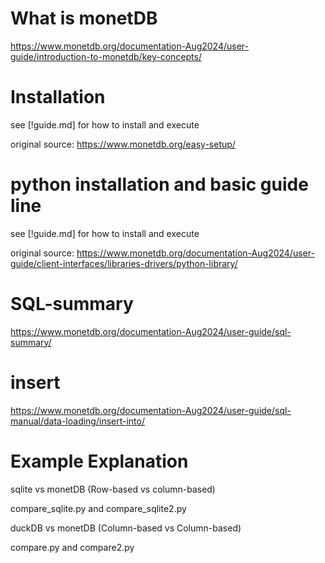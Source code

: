 
# What is monetDB 

https://www.monetdb.org/documentation-Aug2024/user-guide/introduction-to-monetdb/key-concepts/

# Installation
see [!guide.md] for how to install and execute

original source: https://www.monetdb.org/easy-setup/   

# python installation and basic guide line
see [!guide.md] for how to install and execute

original source: https://www.monetdb.org/documentation-Aug2024/user-guide/client-interfaces/libraries-drivers/python-library/


# SQL-summary
https://www.monetdb.org/documentation-Aug2024/user-guide/sql-summary/ 

# insert

https://www.monetdb.org/documentation-Aug2024/user-guide/sql-manual/data-loading/insert-into/

# Example Explanation

sqlite vs monetDB  (Row-based vs column-based)

compare_sqlite.py and compare_sqlite2.py

duckDB vs monetDB (Column-based vs Column-based)

compare.py and compare2.py
